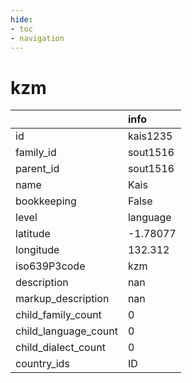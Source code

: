 ```yaml
---
hide:
- toc
- navigation
---
```

# kzm
|                      | info     |
|:---------------------|:---------|
| id                   | kais1235 |
| family_id            | sout1516 |
| parent_id            | sout1516 |
| name                 | Kais     |
| bookkeeping          | False    |
| level                | language |
| latitude             | -1.78077 |
| longitude            | 132.312  |
| iso639P3code         | kzm      |
| description          | nan      |
| markup_description   | nan      |
| child_family_count   | 0        |
| child_language_count | 0        |
| child_dialect_count  | 0        |
| country_ids          | ID       |
